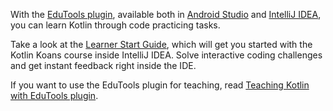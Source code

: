 [//]: # (title: Learning Kotlin with EduTools plugin)

With the [EduTools plugin](https://plugins.jetbrains.com/plugin/10081-edutools), available both in 
[Android Studio](https://developer.android.com/studio) and [IntelliJ IDEA](https://www.jetbrains.com/idea/), you can learn Kotlin through code practicing tasks.

Take a look at the [Learner Start Guide](https://plugins.jetbrains.com/plugin/10081-edutools/docs/learner-start-guide.html?section=Kotlin%20Koans),
which will get you started with the Kotlin Koans course inside IntelliJ IDEA.
Solve interactive coding challenges and get instant feedback right inside the IDE. 

If you want to use the EduTools plugin for teaching, read [Teaching Kotlin with EduTools plugin](edu-tools-educator.md).

